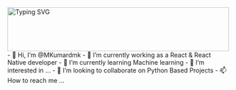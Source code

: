 <a href="https://git.io/typing-svg">
  <img src="https://readme-typing-svg.demolab.com/?lines=Hello👋🏻,good+to+see+you+🙃;I'm+M+Kumar😊;Let's+get+better+together+✊" alt="Typing SVG" width="500" height="100">
</a>
- 👋 Hi, I’m @MKumardmk
- 🔭 I’m currently working as a React & React Native developer
- 🔭 I’m currently learning Machine learning   
- 👀 I’m interested in ... 
- 💞️ I’m looking to collaborate on Python Based Projects
- 📫 How to reach me ...


<!---
MKumardmk/MKumardmk is a ✨ special ✨ repository because its `README.md` (this file) appears on your GitHub profile.
You can click the Preview link to take a look at your changes.
--->
